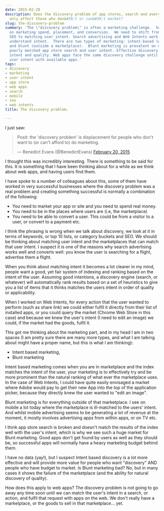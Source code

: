 ```yaml
---
date: 2015-02-20
description: Does the discovery problem of app stores, search and everywhere else
  only affect those who don&#39;t or can&#39;t market?
slug: the-discovery-problem
summary: 'The \"discovery problem\" is often a marketing challenge.  Success depends
  on marketing spend, placement, and conversion.  We need to shift from keywords and
  SEO to matching user intent. Search advertising and Web Intents work because they
  understand intent.  There are two types of marketing: intent-based (within a marketplace)
  and blunt (outside a marketplace).  Blunt marketing is prevalent on mobile due to
  poorly matched app store search and user intent. Effective discovery relies on matching
  intent and quality. Web apps face the same discovery challenge until we can connect
  user intent with available apps.'
tags:
- discovery
- marketing
- user intent
- app store
- web apps
- search
- mobile
- seo
- web intents
title: The discovery problem.

---
```


I just saw:

<blockquote class="twitter-tweet" data-partner="tweetdeck"><p>Posit: the &#39;discovery problem&#39; is displacement for people who don&#39;t want to (or can&#39;t afford to) do marketing.</p>&mdash; Benedict Evans (@BenedictEvans) <a href="https://twitter.com/BenedictEvans/status/568844018651500544">February 20, 2015</a></blockquote>
<script async src="//platform.twitter.com/widgets.js" charset="utf-8"></script>

I thought this was incredibly interesting.  There is something to be said for
this. It is something that I have been thinking about for a while as we think
about web apps, and having users find them.

I have spoke to a number of colleagues about this, some of them have worked in
very successful businesses where the discovery problem was a real problem and
creating something successful is normally a combination of the following:

*  You need to market your app or site and you need to spend real money. 
*  You need to be in the places where users are (i.e, the marketplace) 
*  You need to be able to convert a user. This could be from a visitor to a user, or convert to a payment etc.

I think the phrasing is wrong when we talk about discovery, we look at it in
terms of keywords, or top 10 lists,  or category buckets and SEO. We should be
thinking about matching user intent and the marketplaces that can match that
user intent. I suspect it is one of the reasons why search advertising works
well and converts well:  you know the user is searching for a flight,
advertise them a flight.

When you think about matching intent it becomes a lot clearer in my mind,
people want a good, yet fair system of indexing and ranking based on the
intent of the user. Assuming good intentions, a discovery engine (search, or
whatever) will automatically rank results based on a set of heuristics to give
you a list of items that it thinks matches the users intent in order of
quality or applicability.

When I worked on Web Intents, for every action that the user wanted to perform
(such as share link) we could  either fulfil it directly from their list of
installed apps, or you could query the market (Chrome Web Store in this case)
and because we knew the user&#39;s intent (I need to edit an image) we could, if
the market had the goods, fulfil it.

This got me thinking about the marketing part, and in my head I am in two
spaces (I am pretty sure there are many more types, and what I am talking
about might have a proper name, but this is what I am thinking):

*  Intent based marketing, 
*  Blunt marketing

Intent based marketing comes when you are in marketplace and the index matches
the intent of the user,  your marketing is to effectively try and be more
prominent than the natural ranking of what ever the marketplace uses. In the
case of Web Intents, I could have quite easily envisaged a market where Adobe
would pay to get  their new App into the top of the application picker,
because they directly knew the user wanted to "edit an image".

Blunt marketing is for everything outside of that marketplace. I see on mobile
a lot today where the marketplace is ill-matched to the users&#39; intent.  And
whilst mobile advertising seems to be generating a lot of revenue at the
moment, it mostly involves advertising apps  from within apps, or on TV etc.

I think app store search is broken and doesn&#39;t match the results of the index
well with the user&#39;s intent, which is  why we see such a huge market for Blunt
marketing.  Good apps don&#39;t get found by users as well as they should be,  so
successful apps will normally have a heavy marketing budget behind them.

I have no data (yay!), but I suspect Intent based discovery is a lot more
effective and will provide more value  for people who want "discovery" AND
people who have budget to market. Is Blunt marketing bad? No, but in many
cases it shows the failure of the marketplace (and the ability for natural
discovery of quality).

How does this apply to web apps?  The discovery problem is not going to go
away any time soon until we can match the user&#39;s intent in a search, or
action, and fulfil that request with apps on the web. We don&#39;t really have a
marketplace, or the goods to sell in that marketplace... yet.
